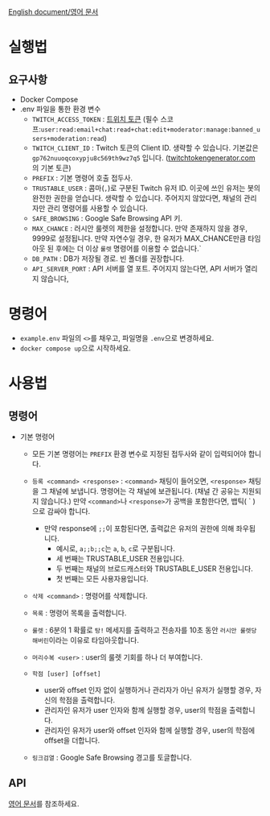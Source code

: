 [English document/영어 문서](README.md)

# 실행법

## 요구사항

- Docker Compose
- .env 파일을 통한 환경 변수
    - `TWITCH_ACCESS_TOKEN` : [트위치 토큰](https://twitchtokengenerator.com/quick/qONuuotkyB) (필수
      스코프:`user:read:email+chat:read+chat:edit+moderator:manage:banned_users+moderation:read`)
    - `TWITCH_CLIENT_ID` : Twitch 토큰의 Client ID. 생략할 수 있습니다. 기본값은 `gp762nuuoqcoxypju8c569th9wz7q5`
      입니다. ([twitchtokengenerator.com]()의 기본 토큰)
    - `PREFIX` : 기본 명령어 호출 접두사.
    - `TRUSTABLE_USER` : 콤마(`,`)로 구분된 Twitch 유저 ID. 이곳에 쓰인 유저는 봇의 완전한 권한을 얻습니다. 생략할 수 있습니다. 주어지지 않았다면, 채널의 관리자만 관리 명령어를
      사용할 수 있습니다.
    - `SAFE_BROWSING` : Google Safe Browsing API 키.
    - `MAX_CHANCE` : 러시안 룰렛의 제한을 설정합니다. 만약 존재하지 않을 경우, 9999로 설정됩니다. 만약 자연수일 경우, 한 유저가 MAX_CHANCE만큼 타임아웃 된 후에는 더 이상 `룰렛`
      명령어를 이용할 수 없습니다.`
    - `DB_PATH` : DB가 저장될 경로. 빈 폴더를 권장합니다.
    - `API_SERVER_PORT` : API 서버를 열 포트. 주어지지 않는다면, API 서버가 열리지 않습니다,

# 명령어

- `example.env` 파일의 `<>`를 채우고, 파일명을 `.env`으로 변경하세요.
- `docker compose up`으로 시작하세요.

# 사용법

## 명령어

- 기본 명령어
    - 모든 기본 명령어는 `PREFIX` 환경 변수로 지정된 접두사와 같이 입력되어야 합니다.

    - `등록 <command> <response>` : `<command>` 채팅이 들어오면, `<response>` 채팅을 그 채널에 보냅니다. 명령어는 각 채널에 보관됩니다. (채널 간 공유는 지원되지
      않습니다.) 만약 `<command>`나 `<response>`가 공백을 포함한다면, 뱁틱( \` )으로 감싸야 합니다.
        - 만약 response에 `;;`이 포함된다면, 출력값은 유저의 권한에 의해 좌우됩니다.
            - 예시로, `a;;b;;c`는 `a`, `b`, `c`로 구분됩니다.
            - 세 번째는 TRUSTABLE_USER 전용입니다.
            - 두 번째는 채널의 브로드캐스터와 TRUSTABLE_USER 전용입니다.
            - 첫 번째는 모든 사용자용입니다.
    - `삭제 <command>` : 명령어를 삭제합니다.
    - `목록` : 명령어 목록을 출력합니다.
    - `룰렛` : 6분의 1 확률로 `탕!` 메세지를 출력하고 전송자를 10초 동안 `러시안 룰렛당해버린`이라는 이유로 타임아웃합니다.
    - `머리수복 <user>` : user의 룰렛 기회를 하나 더 부여합니다.
    - `학점 [user] [offset]`
        - user와 offset 인자 없이 실행하거나 관리자가 아닌 유저가 실행할 경우, 자신의 학점을 출력합니다.
        - 관리자인 유저가 user 인자와 함께 실행할 경우, user의 학점을 출력합니다.
        - 관리자인 유저가 user와 offset 인자와 함께 실행할 경우, user의 학점에 offset을 더합니다.
    - `링크검열` : Google Safe Browsing 경고를 토글합니다.

## API

[영어 문서](README.md)를 참조하세요.